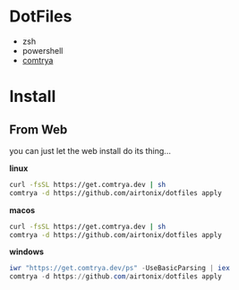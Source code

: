 # DotFiles

- zsh
- powershell
- [comtrya](https://github.com/comtrya/comtrya)

# Install

## From Web

you can just let the web install do its thing...

**linux**

```bash
curl -fsSL https://get.comtrya.dev | sh
comtrya -d https://github.com/airtonix/dotfiles apply
```

**macos**

```bash
curl -fsSL https://get.comtrya.dev | sh
comtrya -d https://github.com/airtonix/dotfiles apply
```

**windows**

```powershell
iwr "https://get.comtrya.dev/ps" -UseBasicParsing | iex
comtrya -d https://github.com/airtonix/dotfiles apply
```
